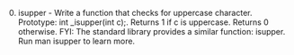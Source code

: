 0. isupper - Write a function that checks for uppercase character. Prototype: int _isupper(int c);. Returns 1 if c is uppercase. Returns 0 otherwise. FYI: The standard library provides a similar function: isupper. Run man isupper to learn more.